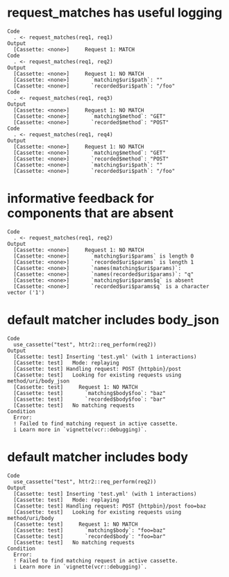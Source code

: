 # request_matches has useful logging

    Code
      . <- request_matches(req1, req1)
    Output
      [Cassette: <none>]     Request 1: MATCH
    Code
      . <- request_matches(req1, req2)
    Output
      [Cassette: <none>]     Request 1: NO MATCH
      [Cassette: <none>]       `matching$uri$path`: ""    
      [Cassette: <none>]       `recorded$uri$path`: "/foo"
    Code
      . <- request_matches(req1, req3)
    Output
      [Cassette: <none>]     Request 1: NO MATCH
      [Cassette: <none>]       `matching$method`: "GET" 
      [Cassette: <none>]       `recorded$method`: "POST"
    Code
      . <- request_matches(req1, req4)
    Output
      [Cassette: <none>]     Request 1: NO MATCH
      [Cassette: <none>]       `matching$method`: "GET" 
      [Cassette: <none>]       `recorded$method`: "POST"
      [Cassette: <none>]       `matching$uri$path`: ""    
      [Cassette: <none>]       `recorded$uri$path`: "/foo"

# informative feedback for components that are absent

    Code
      . <- request_matches(req1, req2)
    Output
      [Cassette: <none>]     Request 1: NO MATCH
      [Cassette: <none>]       `matching$uri$params` is length 0
      [Cassette: <none>]       `recorded$uri$params` is length 1
      [Cassette: <none>]       `names(matching$uri$params)`:    
      [Cassette: <none>]       `names(recorded$uri$params)`: "q"
      [Cassette: <none>]       `matching$uri$params$q` is absent
      [Cassette: <none>]       `recorded$uri$params$q` is a character vector ('1')

# default matcher includes body_json

    Code
      use_cassette("test", httr2::req_perform(req2))
    Output
      [Cassette: test] Inserting 'test.yml' (with 1 interactions)
      [Cassette: test]   Mode: replaying
      [Cassette: test] Handling request: POST {httpbin}/post
      [Cassette: test]   Looking for existing requests using method/uri/body_json
      [Cassette: test]     Request 1: NO MATCH
      [Cassette: test]       `matching$body$foo`: "baz"
      [Cassette: test]       `recorded$body$foo`: "bar"
      [Cassette: test]   No matching requests
    Condition
      Error:
      ! Failed to find matching request in active cassette.
      i Learn more in `vignette(vcr::debugging)`.

# default matcher includes body

    Code
      use_cassette("test", httr2::req_perform(req2))
    Output
      [Cassette: test] Inserting 'test.yml' (with 1 interactions)
      [Cassette: test]   Mode: replaying
      [Cassette: test] Handling request: POST {httpbin}/post foo=baz
      [Cassette: test]   Looking for existing requests using method/uri/body
      [Cassette: test]     Request 1: NO MATCH
      [Cassette: test]       `matching$body`: "foo=baz"
      [Cassette: test]       `recorded$body`: "foo=bar"
      [Cassette: test]   No matching requests
    Condition
      Error:
      ! Failed to find matching request in active cassette.
      i Learn more in `vignette(vcr::debugging)`.

